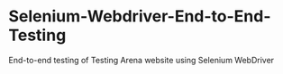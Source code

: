 # Selenium-Webdriver-End-to-End-Testing
End-to-end testing of Testing Arena website using Selenium WebDriver
